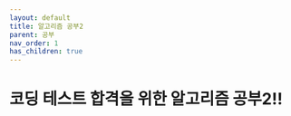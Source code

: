 ```yaml
---
layout: default
title: 알고리즘 공부2
parent: 공부
nav_order: 1
has_children: true
---
```


# 코딩 테스트 합격을 위한 알고리즘 공부2!!
